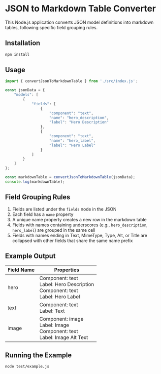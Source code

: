 # JSON to Markdown Table Converter

This Node.js application converts JSON model definitions into markdown tables, following specific field grouping rules.

## Installation

```bash
npm install
```

## Usage

```javascript
import { convertJsonToMarkdownTable } from './src/index.js';

const jsonData = {
    "models": [
        {
            "fields": [
                {
                    "component": "text",
                    "name": "hero_description",
                    "label": "Hero Description"
                },
                {
                    "component": "text",
                    "name": "hero_label",
                    "label": "Hero Label"
                }
            ]
        }
    ]
};

const markdownTable = convertJsonToMarkdownTable(jsonData);
console.log(markdownTable);
```

## Field Grouping Rules

1. Fields are listed under the `fields` node in the JSON
2. Each field has a `name` property
3. A unique name property creates a new row in the markdown table
4. Fields with names containing underscores (e.g., `hero_description`, `hero_label`) are grouped in the same cell
5. Fields with names ending in Text, MimeType, Type, Alt, or Title are collapsed with other fields that share the same name prefix

## Example Output

| Field Name | Properties |
|------------|------------|
| hero | Component: text<br>Label: Hero Description<br>Component: text<br>Label: Hero Label |
| text | Component: text<br>Label: Text |
| image | Component: image<br>Label: Image<br>Component: text<br>Label: Image Alt Text |

## Running the Example

```bash
node test/example.js
```
